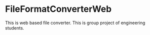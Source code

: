 # FileFormatConverterWeb
This is web based file converter. This is group project of engineering students.
